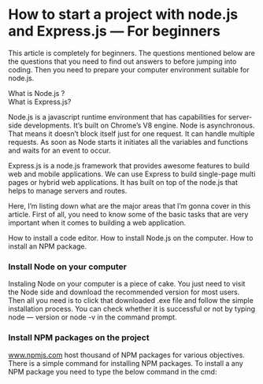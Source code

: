 # How to start a project with node.js and Express.js — For beginners

<p>This article is completely for beginners. The questions mentioned below are the questions that you need to find out answers to before jumping into coding. Then you need to prepare your computer environment suitable for node.js.
</p>

  <spna>What is Node.js ?</spna> 
  <br>
  <span>What is Express.js?</span>
<p>Node.js is a javascript runtime environment that has capabilities for server-side developments. It’s built on Chrome’s V8 engine. Node is asynchronous. That means it doesn’t block itself just for one request. It can handle multiple requests. As soon as Node starts it initiates all the variables and functions and waits for an event to occur.

Express.js is a node.js framework that provides awesome features to build web and mobile applications. We can use Express to build single-page multi pages or hybrid web applications. It has built on top of the node.js that helps to manage servers and routes.

Here, I’m listing down what are the major areas that I’m gonna cover in this article. First of all, you need to know some of the basic tasks that are very important when it comes to building a web application.

</p>
<span>How to install a code editor.</span>
<span>How to install Node.js on the computer.</span>
<span>How to install an NPM package.</span>

<h3>Install Node on your computer
</h3>
<p>Instaling Node on your computer is a piece of cake. You just need to visit the Node side and download the recommended version for most users. Then all you need is to click that downloaded .exe file and follow the simple installation process. You can check whether it is successful or not by typing node — version or node -v in the command prompt.</p>


<h3>Install NPM packages on the project</h3>
    <a href=" www.npmjs.com target="_blank" rel="noopener noreferrer"> www.npmjs.com</a>
host thousand of NPM packages for various objectives. There is a simple command for installing NPM packages. To install a any NPM package you need to type the below command in the cmd:






<p></p>
<p></p>
<p></p>

